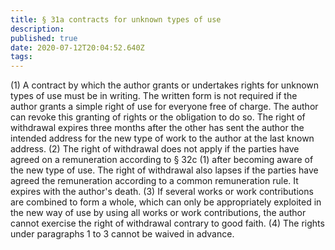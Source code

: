 ```yaml
---
title: § 31a contracts for unknown types of use
description: 
published: true
date: 2020-07-12T20:04:52.640Z
tags: 
---
```


(1) A contract by which the author grants or undertakes rights for unknown types of use must be in writing. The written form is not required if the author grants a simple right of use for everyone free of charge. The author can revoke this granting of rights or the obligation to do so. The right of withdrawal expires three months after the other has sent the author the intended address for the new type of work to the author at the last known address.
(2) The right of withdrawal does not apply if the parties have agreed on a remuneration according to § 32c (1) after becoming aware of the new type of use. The right of withdrawal also lapses if the parties have agreed the remuneration according to a common remuneration rule. It expires with the author's death.
(3) If several works or work contributions are combined to form a whole, which can only be appropriately exploited in the new way of use by using all works or work contributions, the author cannot exercise the right of withdrawal contrary to good faith.
(4) The rights under paragraphs 1 to 3 cannot be waived in advance.